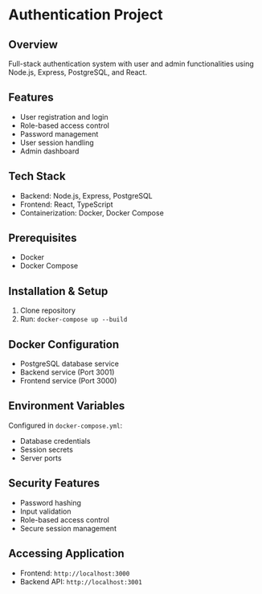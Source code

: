 # Authentication Project

## Overview
Full-stack authentication system with user and admin functionalities using Node.js, Express, PostgreSQL, and React.

## Features
- User registration and login
- Role-based access control
- Password management
- User session handling
- Admin dashboard

## Tech Stack
- Backend: Node.js, Express, PostgreSQL
- Frontend: React, TypeScript
- Containerization: Docker, Docker Compose

## Prerequisites
- Docker
- Docker Compose

## Installation & Setup
1. Clone repository
2. Run: `docker-compose up --build`

## Docker Configuration
- PostgreSQL database service
- Backend service (Port 3001)
- Frontend service (Port 3000)

## Environment Variables
Configured in `docker-compose.yml`:
- Database credentials
- Session secrets
- Server ports

## Security Features
- Password hashing
- Input validation
- Role-based access control
- Secure session management

## Accessing Application
- Frontend: `http://localhost:3000`
- Backend API: `http://localhost:3001`
